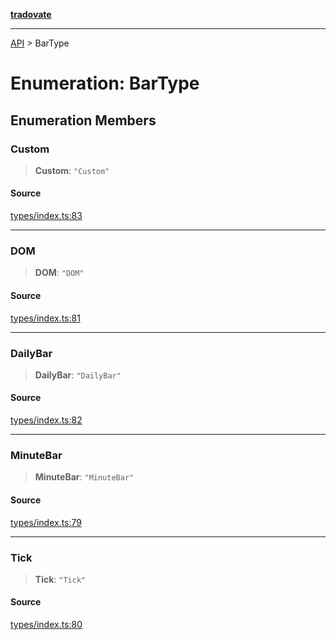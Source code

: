 [**tradovate**](../README.md)

***

[API](../API.md) > BarType

# Enumeration: BarType

## Enumeration Members

### Custom

> **Custom**: `"Custom"`

#### Source

[types/index.ts:83](https://github.com/cgilly2fast/tradovate-typescript/blob/b1caea5/src/types/index.ts#L83)

***

### DOM

> **DOM**: `"DOM"`

#### Source

[types/index.ts:81](https://github.com/cgilly2fast/tradovate-typescript/blob/b1caea5/src/types/index.ts#L81)

***

### DailyBar

> **DailyBar**: `"DailyBar"`

#### Source

[types/index.ts:82](https://github.com/cgilly2fast/tradovate-typescript/blob/b1caea5/src/types/index.ts#L82)

***

### MinuteBar

> **MinuteBar**: `"MinuteBar"`

#### Source

[types/index.ts:79](https://github.com/cgilly2fast/tradovate-typescript/blob/b1caea5/src/types/index.ts#L79)

***

### Tick

> **Tick**: `"Tick"`

#### Source

[types/index.ts:80](https://github.com/cgilly2fast/tradovate-typescript/blob/b1caea5/src/types/index.ts#L80)
